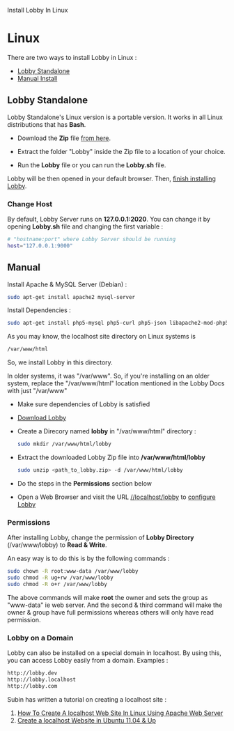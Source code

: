 Install Lobby In Linux

# Linux

There are two ways to install Lobby in Linux :

* [Lobby Standalone](#lobby-standalone)
* [Manual Install](#manual)

## Lobby Standalone

Lobby Standalone's Linux version is a portable version. It works in all Linux distributions that has **Bash**.

* Download the **Zip** file [from here](/api/lobby/download/linux).

* Extract the folder "Lobby" inside the Zip file to a location of your choice.

* Run the **Lobby** file or you can run the **Lobby.sh** file.

Lobby will be then opened in your default browser. Then, [finish installing Lobby](/docs/quick#configure-lobby).

### Change Host

By default, Lobby Server runs on **127.0.0.1:2020**. You can change it by opening **Lobby.sh** file and changing the first variable :

```bash
# "hostname:port" where Lobby Server should be running
host="127.0.0.1:9000"
```

## Manual

Install Apache & MySQL Server (Debian) :
```bash
sudo apt-get install apache2 mysql-server
```
Install Dependencies :
```bash
sudo apt-get install php5-mysql php5-curl php5-json libapache2-mod-php5 unzip
```

As you may know, the localhost site directory on Linux systems is 
```html
/var/www/html
```
So, we install Lobby in this directory.

In older systems, it was "/var/www". So, if you're installing on an older system, replace the "/var/www/html" location mentioned in the Lobby Docs with just "/var/www"

  * Make sure dependencies of Lobby is satisfied
  * [Download Lobby](/api/download/lobby/latest)
  * Create a Direcory named **lobby** in "/var/www/html" directory :
    ```bash
    sudo mkdir /var/www/html/lobby
    ```
    
  * Extract the downloaded Lobby Zip file into **/var/www/html/lobby**
    ```bash
    sudo unzip <path_to_lobby.zip> -d /var/www/html/lobby
    ```
  * Do the steps in the **Permissions** section below
  * Open a Web Browser and visit the URL [//localhost/lobby](http://localhost/lobby) to [configure Lobby](/docs/quick#configure-lobby)

### Permissions

After installing Lobby, change the permission of **Lobby Directory** (/var/www/lobby) to **Read & Write**.

An easy way is to do this is by the following commands :
```bash
sudo chown -R root:www-data /var/www/lobby
sudo chmod -R ug+rw /var/www/lobby
sudo chmod -R o+r /var/www/lobby
```
The above commands will make **root** the owner and sets the group as "www-data" ie web server. And the second & third command will make the owner & group have full permissions whereas others will only have read permission.

### Lobby on a Domain

Lobby can also be installed on a special domain in localhost. By using this, you can access Lobby easily from a domain. Examples :
```html
http://lobby.dev
http://lobby.localhost
http://lobby.com
```
Subin has written a tutorial on creating a localhost site :

1. [How To Create A localhost Web Site In Linux Using Apache Web Server](http://subinsb.com/linux-apache-localhost)
2. [Create a localhost Website in Ubuntu 11.04 & Up](http://subinsb.com/ubuntu-linux-create-localhost-website)
